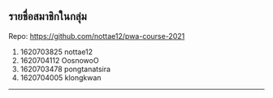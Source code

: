 ## รายชื่อสมาชิกในกลุ่ม

Repo: <https://github.com/nottae12/pwa-course-2021>

1. 1620703825 nottae12
2. 1620704112 OosnowoO
3. 1620703478 pongtanatsira
4. 1620704005 klongkwan


----------------------------